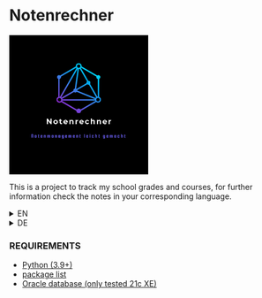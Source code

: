 # Notenrechner

<div style='display: flex; flex-flow: row;'>
<img src="./docs/logo/Notenrechner_logo.png" alt="Notenrechner logo" style='width: 50%;'>
</div>

This is a  project to track my school grades and courses, for further information check the notes in your corresponding language.


<!--EN section-->
<details>
<summary>EN</summary>

### Notes
- for documentation check /documentation
- the program comments and everything related to development / technical documentation is kept in english, however, the program GUI and user documentation is in german
- this project is still a work in progress
- this repository is meant for development only
- Clicking any of the provided links is considered 'Use at your own risk' since I cannot guarantee the safety of those external websites

### CONTRIBUTING
- At this point in time I do not plan to open this project to the general public and with that to contributions, I might publish this project when it reaches a production-ready state

</details>

<!--DE section-->
<details>
<summary>DE</summary>

### Anmerkungen
- Die Benutzeroberfäche und die Nutzerdokumentation ist in Deutsch verfasst, die Kommentare, technische Dokumentation und weitere, nicht für den Endnutzer wichtige Teile sind in englischer Sprache verfasst
- Dieses Projekt befindet sich immer noch in der Aufbau-/ Entwicklungsphase
- Dieses Repository wird nur für die Entwicklung verwendet
- Anklicken der bereitgestellten Links fällt unter Nutzung auf eigenes Risiko, da ich nicht für die Sicherheit der verlinkten websites garantieren kann

### BEITRAGEN
- Aktuell ist nicht vorgesehen, dieses Projekt der Öffentlichkeit zugänglich zu machen. Somit sind aktuell keine Beiträge erwünscht. Das Projekt wird vielleicht veröffentlicht, wenn es ausgereift genug ist.

</details>



### REQUIREMENTS
- [Python (3.9+)](https://www.python.org/)
- [package list](./requirements.txt)
- [Oracle database (only tested 21c XE)](https://www.oracle.com/database/technologies/appdev/xe.html)
